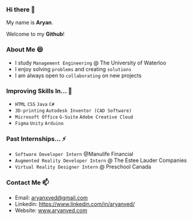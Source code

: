 ### Hi there 👋
My name is **Aryan**.

Welcome to my **Github**!

### About Me 😄

- I study ``Management Engineering`` @ The University of Waterloo
- I enjoy solving ``problems`` and creating ``solutions``
- I am always open to ``collaborating`` on new projects  

### Improving Skills In... 🌱
- ``HTML`` ``CSS`` ``Java`` ``C#``
- ``3D-printing`` ``Autodesk Inventor (CAD Software)``
- ``Microsoft Office`` ``G-Suite`` ``Adobe Creative Cloud`` 
- ``Figma`` ``Unity`` ``Arduino``

### Past Internships... ⚡
- ``Software Developer Intern`` @Manulife Financial
- ``Augmented Reality Developer Intern`` @ The Estee Lauder Companies
- ``Virtual Reality Designer Intern`` @ Preschool Canada

### Contact Me 📫
- Email: aryanxved@gmail.com
- Linkedin: https://www.linkedin.com/in/aryanved/
- Website: www.aryanved.com

<!--
**aryanxved/aryanxved** is a ✨ _special_ ✨ repository because its `README.md` (this file) appears on your GitHub profile.

Here are some ideas to get you started:

- 🔭 I’m currently working on ...
- 🌱 I’m currently learning ...
- 👯 I’m looking to collaborate on ...
- 🤔 I’m looking for help with ...
- 💬 Ask me about ...
- 📫 How to reach me: ...
- 😄 Pronouns: ...
- ⚡ Fun fact: ...
-->
